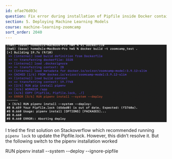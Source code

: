 ```yaml
---
id: efae76d03c
question: Fix error during installation of Pipfile inside Docker container
section: 5. Deploying Machine Learning Models
course: machine-learning-zoomcamp
sort_order: 2040
---
```


![Image](images/machine-learning-zoomcamp/image_a22bc45c.png)

I tried the first solution on Stackoverflow which recommended running `pipenv lock` to update the Pipfile.lock. However, this didn’t resolve it. But the following switch to the pipenv installation worked

RUN pipenv install --system --deploy --ignore-pipfile

